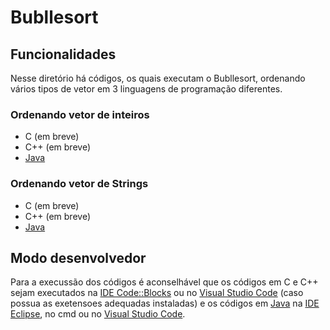 # Bubllesort
<!-- 
## Funcionamento
-->

## Funcionalidades
Nesse diretório há códigos, os quais executam o Bubllesort, ordenando vários tipos de vetor em 3 linguagens de programação diferentes.

### Ordenando vetor de inteiros
- C (em breve)
- C++ (em breve)
- [Java](./java/bublleInt.java)

### Ordenando vetor de Strings
- C (em breve)
- C++ (em breve)
- [Java](./java/bublleString.java)

## Modo desenvolvedor
Para a execussão dos códigos é aconselhável que os códigos em C e C++ sejam executados na [IDE Code::Blocks](https://www.codeblocks.org/) ou no [Visual Studio Code](https://code.visualstudio.com/) (caso possua as exetensoes adequadas instaladas) e os códigos em [Java](./java) na [IDE Eclipse](https://www.eclipse.org/), no cmd ou no [Visual Studio Code](https://code.visualstudio.com/).
